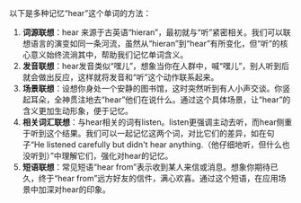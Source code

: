 以下是多种记忆“hear”这个单词的方法：
1. **词源联想**：hear 来源于古英语“hieran”，最初就与“听”紧密相关。我们可以联想语言的演变如同一条河流，虽然从“hieran”到“hear”有所变化，但“听”的核心意义始终流淌其中，帮助我们记忆单词含义。
2. **发音联想**：hear发音类似“嘿儿”，想象当你在人群中，喊“嘿儿”，别人听到后就会做出反应，这样就将发音和“听”这个动作联系起来。
3. **场景联想**：设想你身处一个安静的图书馆，这时突然听到有人小声交谈。你竖起耳朵，全神贯注地去“hear”他们在说什么。通过这个具体场景，让“hear”的含义更加生动形象，便于记忆。
4. **相关词汇联想**：与hear相关的词有listen。listen更强调主动去听，而hear侧重于听到这个结果。我们可以一起记忆这两个词，对比它们的差异，如在句子“He listened carefully but didn't hear anything.（他仔细地听，但什么也没听到）”中理解它们，强化对hear的记忆。
5. **短语联想**：常见短语“hear from”表示收到某人来信或消息。想象你期待已久，终于“hear from”远方好友的信件，满心欢喜。通过这个短语，在应用场景中加深对hear的印象。 